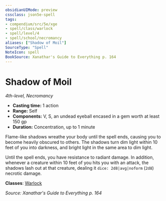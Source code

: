 ```yaml
---
obsidianUIMode: preview
cssclass: json5e-spell
tags:
- compendium/src/5e/xge
- spell/class/warlock
- spell/level/4
- spell/school/necromancy
aliases: ["Shadow of Moil"]
SourceType: "Spell"
NoteIcon: spell
BookSource: Xanathar's Guide to Everything p. 164
---
```

# Shadow of Moil
*4th-level, Necromancy*  

- **Casting time:** 1 action
- **Range:** Self
- **Components:** V, S, an undead eyeball encased in a gem worth at least 150 gp
- **Duration:** Concentration, up to 1 minute

Flame-like shadows wreathe your body until the spell ends, causing you to become heavily obscured to others. The shadows turn dim light within 10 feet of you into darkness, and bright light in the same area to dim light.

Until the spell ends, you have resistance to radiant damage. In addition, whenever a creature within 10 feet of you hits you with an attack, the shadows lash out at that creature, dealing it `dice: 2d8|avg|noform` (`2d8`) necrotic damage.

**Classes**: [Warlock](/3-Mechanics/CLI/classes/warlock.md)

*Source: Xanathar's Guide to Everything p. 164*